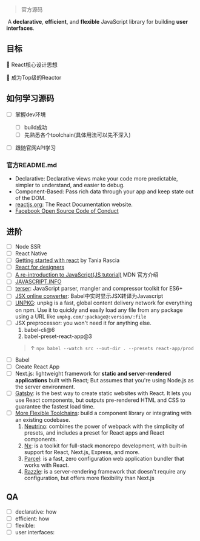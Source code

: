 > 官方源码

​	A **declarative**, **efficient**, and **flexible** JavaScript library for building **user interfaces**.



## 目标

🎯 React核心设计思想

🎯 成为Top级的Reactor



## 如何学习源码

- [ ] 掌握dev环境
  - [ ] build成功
  - [ ] 先熟悉各个toolchain(具体用法可以先不深入)
- [ ] 跟随官网API学习



### 官方README.md

- Declarative: Declarative views make your code more predictable, simpler to understand, and easier to debug.
- Component-Based: Pass rich data through your app and keep state out of the DOM.
- [reactjs.org](https://github.com/reactjs/reactjs.org): The React Documentation website.
- [Facebook Open Source Code of Conduct](https://engineering.fb.com/codeofconduct/)





## 进阶

- [ ] Node SSR
- [ ] React Native
- [ ] [Getting started with react](https://www.taniarascia.com/getting-started-with-react/)  by Tania Rascia
- [ ] [React for designers](https://reactfordesigners.com/)
- [ ] [A re-introduction to JavaScript(JS tutorial)](https://developer.mozilla.org/en-US/docs/Web/JavaScript/A_re-introduction_to_JavaScript) MDN 官方介绍
- [ ] [JAVASCRIPT.INFO](https://javascript.info/) 
- [ ] [terser](https://github.com/terser/terser): JavaScript parser, mangler and compressor toolkit for ES6+
- [ ] [JSX online converter](https://babeljs.io/en/repl#?browsers=&build=&builtIns=false&spec=false&loose=false&code_lz=DwIwrgLhD2B2AEcDCAbAlgYwNYF4DeAFAJTw4B88EAFmgM4B0tAphAMoQCGETBe86WJgBMAXJQBOYJvAC-RGWQBQ8FfAAyaQYuAB6cFDhkgA&debug=false&forceAllTransforms=false&shippedProposals=false&circleciRepo=&evaluate=false&fileSize=false&timeTravel=false&sourceType=module&lineWrap=true&presets=es2015%2Creact%2Cstage-2&prettier=false&targets=&version=7.4.3&externalPlugins=): Babel中实时显示JSX转译为Javascript
- [ ] [UNPKG](https://unpkg.com/): unpkg is a fast, global content delivery network for everything on npm. Use it to quickly and easily load any file from any package using a URL like `unpkg.com/:package@:version/:file`
- [ ] JSX preprocessor: you won't need it for anything else.
  1. babel-cli@6
  2. babel-preset-react-app@3
  > ↑ `npx babel --watch src --out-dir . --presets react-app/prod`
- [ ] Babel
- [ ] Create React App
- [ ] Next.js: lightweight framework for **static and server-rendered applications** built with React; But assumes that you're using Node.js as the server environment.
- [ ] [Gatsby](https://reactjs.org/docs/create-a-new-react-app.html#gatsby): is the best way to create static websites with React. It lets you use React components, but outputs pre-rendered HTML and CSS to guarantee the fastest load time.
- [ ] [More Flexible Toolchains](https://reactjs.org/docs/create-a-new-react-app.html#more-flexible-toolchains): build a component library or integrating with an existing codebase.
  1. [Neutrino](https://neutrinojs.org/): combines the power of webpack with the simplicity of presets, and includes a preset for React apps and React components.
  2. [Nx](https://nx.dev/react/): is a toolkit for full-stack monorepo development, with built-in support for React, Next.js, Express, and more.
  3. [Parcel](https://parceljs.org/): is a fast, zero configuration web application bundler that works with React.
  4. [Razzle](https://github.com/jaredpalmer/razzle): is a server-rendering framework that doesn't require any configuration, but offers more flexibility than Next.js






##  QA

- [ ] declarative: how
- [ ] efficient: how
- [ ] flexible:
- [ ] user interfaces: